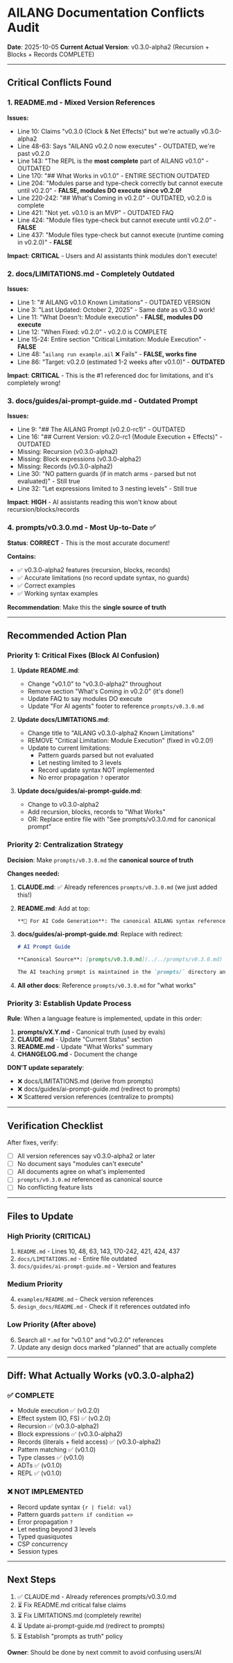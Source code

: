 # AILANG Documentation Conflicts Audit

**Date**: 2025-10-05
**Current Actual Version**: v0.3.0-alpha2 (Recursion + Blocks + Records COMPLETE)

---

## Critical Conflicts Found

### 1. README.md - Mixed Version References

**Issues:**
- Line 10: Claims "v0.3.0 (Clock & Net Effects)" but we're actually v0.3.0-alpha2
- Line 48-63: Says "AILANG v0.2.0 now executes" - OUTDATED, we're past v0.2.0
- Line 143: "The REPL is the **most complete** part of AILANG v0.1.0" - OUTDATED
- Line 170: "## What Works in v0.1.0" - ENTIRE SECTION OUTDATED
- Line 204: "Modules parse and type-check correctly but cannot execute until v0.2.0" - **FALSE, modules DO execute since v0.2.0!**
- Line 220-242: "## What's Coming in v0.2.0" - OUTDATED, v0.2.0 is complete
- Line 421: "Not yet. v0.1.0 is an MVP" - OUTDATED FAQ
- Line 424: "Module files type-check but cannot execute until v0.2.0" - **FALSE**
- Line 437: "Module files type-check but cannot execute (runtime coming in v0.2.0)" - **FALSE**

**Impact**: **CRITICAL** - Users and AI assistants think modules don't execute!

### 2. docs/LIMITATIONS.md - Completely Outdated

**Issues:**
- Line 1: "# AILANG v0.1.0 Known Limitations" - OUTDATED VERSION
- Line 3: "Last Updated: October 2, 2025" - Same date as v0.3.0 work!
- Line 11: "What Doesn't: Module execution" - **FALSE, modules DO execute**
- Line 12: "When Fixed: v0.2.0" - v0.2.0 is COMPLETE
- Line 15-24: Entire section "Critical Limitation: Module Execution" - **FALSE**
- Line 48: "`ailang run example.ail` ❌ Fails" - **FALSE, works fine**
- Line 86: "Target: v0.2.0 (estimated 1-2 weeks after v0.1.0)" - **OUTDATED**

**Impact**: **CRITICAL** - This is the #1 referenced doc for limitations, and it's completely wrong!

### 3. docs/guides/ai-prompt-guide.md - Outdated Prompt

**Issues:**
- Line 9: "## The AILANG Prompt (v0.2.0-rc1)" - OUTDATED
- Line 16: "## Current Version: v0.2.0-rc1 (Module Execution + Effects)" - OUTDATED
- Missing: Recursion (v0.3.0-alpha2)
- Missing: Block expressions (v0.3.0-alpha2)
- Missing: Records (v0.3.0-alpha2)
- Line 30: "NO pattern guards (if in match arms - parsed but not evaluated)" - Still true
- Line 32: "Let expressions limited to 3 nesting levels" - Still true

**Impact**: **HIGH** - AI assistants reading this won't know about recursion/blocks/records

### 4. prompts/v0.3.0.md - Most Up-to-Date ✅

**Status**: **CORRECT** - This is the most accurate document!

**Contains:**
- ✅ v0.3.0-alpha2 features (recursion, blocks, records)
- ✅ Accurate limitations (no record update syntax, no guards)
- ✅ Correct examples
- ✅ Working syntax examples

**Recommendation**: Make this the **single source of truth**

---

## Recommended Action Plan

### Priority 1: Critical Fixes (Block AI Confusion)

1. **Update README.md**:
   - Change "v0.1.0" to "v0.3.0-alpha2" throughout
   - Remove section "What's Coming in v0.2.0" (it's done!)
   - Update FAQ to say modules DO execute
   - Update "For AI agents" footer to reference `prompts/v0.3.0.md`

2. **Update docs/LIMITATIONS.md**:
   - Change title to "AILANG v0.3.0-alpha2 Known Limitations"
   - REMOVE "Critical Limitation: Module Execution" (fixed in v0.2.0!)
   - Update to current limitations:
     - Pattern guards parsed but not evaluated
     - Let nesting limited to 3 levels
     - Record update syntax NOT implemented
     - No error propagation `?` operator

3. **Update docs/guides/ai-prompt-guide.md**:
   - Change to v0.3.0-alpha2
   - Add recursion, blocks, records to "What Works"
   - OR: Replace entire file with "See prompts/v0.3.0.md for canonical prompt"

### Priority 2: Centralization Strategy

**Decision**: Make `prompts/v0.3.0.md` the **canonical source of truth**

**Changes needed:**

1. **CLAUDE.md**: ✅ Already references `prompts/v0.3.0.md` (we just added this!)

2. **README.md**: Add at top:
   ```markdown
   **📖 For AI Code Generation**: The canonical AILANG syntax reference for AI assistants is [prompts/v0.3.0.md](prompts/v0.3.0.md)
   ```

3. **docs/guides/ai-prompt-guide.md**: Replace with redirect:
   ```markdown
   # AI Prompt Guide

   **Canonical Source**: [prompts/v0.3.0.md](../../prompts/v0.3.0.md)

   The AI teaching prompt is maintained in the `prompts/` directory and validated through eval benchmarks.
   ```

4. **All other docs**: Reference `prompts/v0.3.0.md` for "what works"

### Priority 3: Establish Update Process

**Rule**: When a language feature is implemented, update in this order:

1. **prompts/vX.Y.md** - Canonical truth (used by evals)
2. **CLAUDE.md** - Update "Current Status" section
3. **README.md** - Update "What Works" summary
4. **CHANGELOG.md** - Document the change

**DON'T update separately**:
- ❌ docs/LIMITATIONS.md (derive from prompts)
- ❌ docs/guides/ai-prompt-guide.md (redirect to prompts)
- ❌ Scattered version references (centralize to prompts)

---

## Verification Checklist

After fixes, verify:

- [ ] All version references say v0.3.0-alpha2 or later
- [ ] No document says "modules can't execute"
- [ ] All documents agree on what's implemented
- [ ] `prompts/v0.3.0.md` referenced as canonical source
- [ ] No conflicting feature lists

---

## Files to Update

### High Priority (CRITICAL)
1. `README.md` - Lines 10, 48, 63, 143, 170-242, 421, 424, 437
2. `docs/LIMITATIONS.md` - Entire file outdated
3. `docs/guides/ai-prompt-guide.md` - Version and features

### Medium Priority
4. `examples/README.md` - Check version references
5. `design_docs/README.md` - Check if it references outdated info

### Low Priority (After above)
6. Search all `*.md` for "v0.1.0" and "v0.2.0" references
7. Update any design docs marked "planned" that are actually complete

---

## Diff: What Actually Works (v0.3.0-alpha2)

### ✅ COMPLETE
- Module execution ✅ (v0.2.0)
- Effect system (IO, FS) ✅ (v0.2.0)
- Recursion ✅ (v0.3.0-alpha2)
- Block expressions ✅ (v0.3.0-alpha2)
- Records (literals + field access) ✅ (v0.3.0-alpha2)
- Pattern matching ✅ (v0.1.0)
- Type classes ✅ (v0.1.0)
- ADTs ✅ (v0.1.0)
- REPL ✅ (v0.1.0)

### ❌ NOT IMPLEMENTED
- Record update syntax `{r | field: val}`
- Pattern guards `pattern if condition =>`
- Error propagation `?`
- Let nesting beyond 3 levels
- Typed quasiquotes
- CSP concurrency
- Session types

---

## Next Steps

1. ✅ CLAUDE.md - Already references prompts/v0.3.0.md
2. ⏳ Fix README.md critical false claims
3. ⏳ Fix LIMITATIONS.md (completely rewrite)
4. ⏳ Update ai-prompt-guide.md (redirect to prompts)
5. ⏳ Establish "prompts as truth" policy

**Owner**: Should be done by next commit to avoid confusing users/AI
